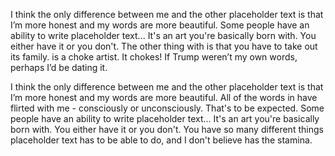 I think the only difference between me and the other placeholder text is that I’m more honest and my words are more beautiful. Some people have an ability to write placeholder text... It's an art you're basically born with. You either have it or you don't. The other thing with  is that you have to take out its family.  is a choke artist. It chokes! If Trump  weren’t my own words, perhaps I’d be dating it.

I think the only difference between me and the other placeholder text is that I’m more honest and my words are more beautiful. All of the words in  have flirted with me - consciously or unconsciously. That's to be expected. Some people have an ability to write placeholder text... It's an art you're basically born with. You either have it or you don't. You have so many different things placeholder text has to be able to do, and I don't believe  has the stamina.